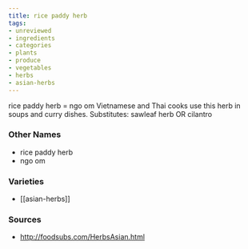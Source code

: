 ```yaml
---
title: rice paddy herb
tags:
- unreviewed
- ingredients
- categories
- plants
- produce
- vegetables
- herbs
- asian-herbs
---
```

rice paddy herb = ngo om Vietnamese and Thai cooks use this herb in soups and curry dishes. Substitutes: sawleaf herb OR cilantro

### Other Names

* rice paddy herb
* ngo om

### Varieties

* [[asian-herbs]]

### Sources
* http://foodsubs.com/HerbsAsian.html
